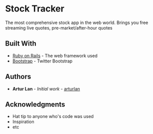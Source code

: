 # Stock Tracker

The most comprehensive stock app in the web world. Brings you free streaming live quotes, pre-market/after-hour quotes

## Built With

* [Ruby on Rails](http://rubyonrails.org/) - The web framework used
* [Bootstrap](http://getbootstrap.com/) - Twitter Bootstrap

## Authors

* **Artur Lan** - *Initial work* - [arturlan](http://www.arturlan.in/
)

## Acknowledgments

* Hat tip to anyone who's code was used
* Inspiration
* etc
